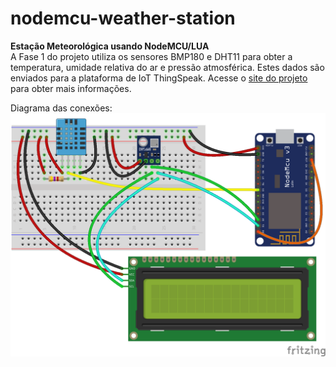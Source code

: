 # nodemcu-weather-station
<strong>Estação Meteorológica usando NodeMCU/LUA</strong><br />
A Fase 1 do projeto utiliza os sensores BMP180 e DHT11 para obter a temperatura, umidade relativa do ar e pressão atmosférica. Estes dados são enviados para a plataforma de IoT ThingSpeak. Acesse o <a href="http://www.fatecjd.edu.br/estacao/" target="_new">site do projeto</a> para obter mais informações.<br />

Diagrama das conexões:
<img align="center" src="nodemcu-estacao-meteorologica.png">

